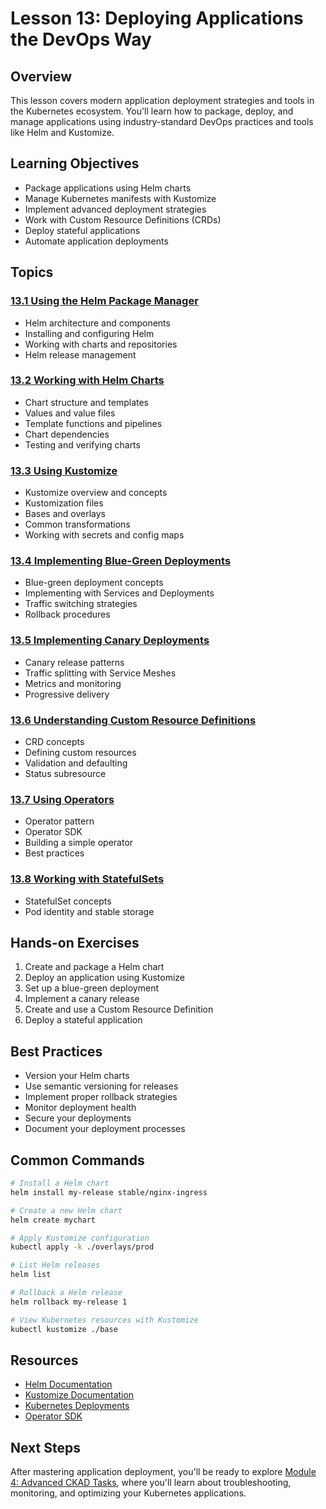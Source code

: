 # Lesson 13: Deploying Applications the DevOps Way

## Overview
This lesson covers modern application deployment strategies and tools in the Kubernetes ecosystem. You'll learn how to package, deploy, and manage applications using industry-standard DevOps practices and tools like Helm and Kustomize.

## Learning Objectives
- Package applications using Helm charts
- Manage Kubernetes manifests with Kustomize
- Implement advanced deployment strategies
- Work with Custom Resource Definitions (CRDs)
- Deploy stateful applications
- Automate application deployments

## Topics

### [13.1 Using the Helm Package Manager](../../Module3_Building_and_Exposing_Scalable_Applications/Lesson13_Deploying_Application_the_DevOps_Way/13_1_Using_the_Helm_Package_Manager/13_1_Using_the_Helm_Package_Manager.md)
- Helm architecture and components
- Installing and configuring Helm
- Working with charts and repositories
- Helm release management

### [13.2 Working with Helm Charts](../../Module3_Building_and_Exposing_Scalable_Applications/Lesson13_Deploying_Application_the_DevOps_Way/13_2_Working_with_Helm_Charts/13_2_Working_with_Helm_Charts.md)
- Chart structure and templates
- Values and value files
- Template functions and pipelines
- Chart dependencies
- Testing and verifying charts

### [13.3 Using Kustomize](../../Module3_Building_and_Exposing_Scalable_Applications/Lesson13_Deploying_Application_the_DevOps_Way/13_3_Using_Kustomize/13_3_Using_Kustomize.md)
- Kustomize overview and concepts
- Kustomization files
- Bases and overlays
- Common transformations
- Working with secrets and config maps

### [13.4 Implementing Blue-Green Deployments](13_4_Implementing_Blue-Green_Deployments/13_4_Implementing_Blue-Green_Deployments.md)
- Blue-green deployment concepts
- Implementing with Services and Deployments
- Traffic switching strategies
- Rollback procedures

### [13.5 Implementing Canary Deployments](13_5_Implementing_Canary_Deployments/13_5_Implementing_Canary_Deployments.md)
- Canary release patterns
- Traffic splitting with Service Meshes
- Metrics and monitoring
- Progressive delivery

### [13.6 Understanding Custom Resource Definitions](13_6_Understanding_Custom_Resource_Definitions/13_6_Understanding_Custom_Resource_Definitions.md)
- CRD concepts
- Defining custom resources
- Validation and defaulting
- Status subresource

### [13.7 Using Operators](13_7_Using_Operators/13_7_Using_Operators.md)
- Operator pattern
- Operator SDK
- Building a simple operator
- Best practices

### [13.8 Working with StatefulSets](13_8_Working_with_StatefulSets/13_8_Working_with_StatefulSets.md)
- StatefulSet concepts
- Pod identity and stable storage

## Hands-on Exercises
1. Create and package a Helm chart
2. Deploy an application using Kustomize
3. Set up a blue-green deployment
4. Implement a canary release
5. Create and use a Custom Resource Definition
6. Deploy a stateful application

## Best Practices
- Version your Helm charts
- Use semantic versioning for releases
- Implement proper rollback strategies
- Monitor deployment health
- Secure your deployments
- Document your deployment processes

## Common Commands
```bash
# Install a Helm chart
helm install my-release stable/nginx-ingress

# Create a new Helm chart
helm create mychart

# Apply Kustomize configuration
kubectl apply -k ./overlays/prod

# List Helm releases
helm list

# Rollback a Helm release
helm rollback my-release 1

# View Kubernetes resources with Kustomize
kubectl kustomize ./base
```

## Resources
- [Helm Documentation](https://helm.sh/docs/)
- [Kustomize Documentation](https://kubectl.docs.kubernetes.io/)
- [Kubernetes Deployments](https://kubernetes.io/docs/concepts/workloads/controllers/deployment/)
- [Operator SDK](https://sdk.operatorframework.io/)

## Next Steps
After mastering application deployment, you'll be ready to explore [Module 4: Advanced CKAD Tasks](../../Module4_Advanced_CKAD_Tasks/index.md), where you'll learn about troubleshooting, monitoring, and optimizing your Kubernetes applications.